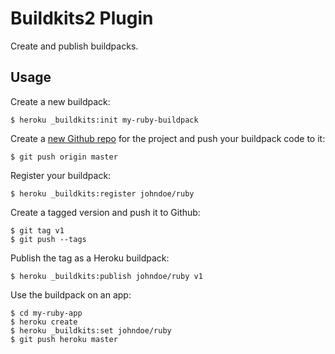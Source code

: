 # Buildkits2 Plugin

Create and publish buildpacks.

## Usage

Create a new buildpack:

```
$ heroku _buildkits:init my-ruby-buildpack
```

Create a [new Github repo](https://github.com/new) for the project and push your buildpack code to it:

```
$ git push origin master
```

Register your buildpack:

```
$ heroku _buildkits:register johndoe/ruby
```

Create a tagged version and push it to Github:

```
$ git tag v1
$ git push --tags
```

Publish the tag as a Heroku buildpack:

```
$ heroku _buildkits:publish johndoe/ruby v1
```

Use the buildpack on an app:

```
$ cd my-ruby-app
$ heroku create
$ heroku _buildkits:set johndoe/ruby
$ git push heroku master
```
